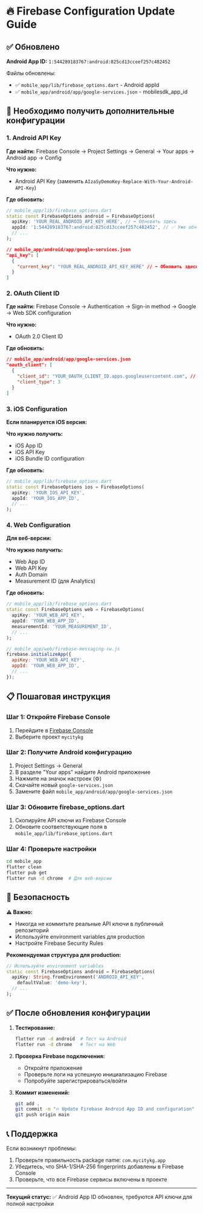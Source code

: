 # 🔥 Firebase Configuration Update Guide

## ✅ Обновлено

**Android App ID:** `1:544289183767:android:825cd13cceef257c482452`

Файлы обновлены:
- ✅ `mobile_app/lib/firebase_options.dart` - Android appId
- ✅ `mobile_app/android/app/google-services.json` - mobilesdk_app_id

## 🔑 Необходимо получить дополнительные конфигурации

### 1. Android API Key
**Где найти:** Firebase Console → Project Settings → General → Your apps → Android app → Config

**Что нужно:**
- Android API Key (заменить `AIzaSyDemoKey-Replace-With-Your-Android-API-Key`)

**Где обновить:**
```dart
// mobile_app/lib/firebase_options.dart
static const FirebaseOptions android = FirebaseOptions(
  apiKey: 'YOUR_REAL_ANDROID_API_KEY_HERE', // ⬅️ Обновить здесь
  appId: '1:544289183767:android:825cd13cceef257c482452', // ✅ Уже обновлено
  // ...
);
```

```json
// mobile_app/android/app/google-services.json
"api_key": [
  {
    "current_key": "YOUR_REAL_ANDROID_API_KEY_HERE" // ⬅️ Обновить здесь
  }
]
```

### 2. OAuth Client ID
**Где найти:** Firebase Console → Authentication → Sign-in method → Google → Web SDK configuration

**Что нужно:**
- OAuth 2.0 Client ID

**Где обновить:**
```json
// mobile_app/android/app/google-services.json
"oauth_client": [
  {
    "client_id": "YOUR_OAUTH_CLIENT_ID.apps.googleusercontent.com", // ⬅️ Обновить
    "client_type": 3
  }
]
```

### 3. iOS Configuration
**Если планируется iOS версия:**

**Что нужно получить:**
- iOS App ID
- iOS API Key
- iOS Bundle ID configuration

**Где обновить:**
```dart
// mobile_app/lib/firebase_options.dart
static const FirebaseOptions ios = FirebaseOptions(
  apiKey: 'YOUR_IOS_API_KEY',
  appId: 'YOUR_IOS_APP_ID',
  // ...
);
```

### 4. Web Configuration
**Для веб-версии:**

**Что нужно получить:**
- Web App ID
- Web API Key
- Auth Domain
- Measurement ID (для Analytics)

**Где обновить:**
```dart
// mobile_app/lib/firebase_options.dart
static const FirebaseOptions web = FirebaseOptions(
  apiKey: 'YOUR_WEB_API_KEY',
  appId: 'YOUR_WEB_APP_ID',
  measurementId: 'YOUR_MEASUREMENT_ID',
  // ...
);
```

```javascript
// mobile_app/web/firebase-messaging-sw.js
firebase.initializeApp({
  apiKey: 'YOUR_WEB_API_KEY',
  appId: 'YOUR_WEB_APP_ID',
  // ...
});
```

## 📋 Пошаговая инструкция

### Шаг 1: Откройте Firebase Console
1. Перейдите в [Firebase Console](https://console.firebase.google.com/)
2. Выберите проект `mycitykg`

### Шаг 2: Получите Android конфигурацию
1. Project Settings → General
2. В разделе "Your apps" найдите Android приложение
3. Нажмите на значок настроек (⚙️)
4. Скачайте новый `google-services.json`
5. Замените файл `mobile_app/android/app/google-services.json`

### Шаг 3: Обновите firebase_options.dart
1. Скопируйте API ключи из Firebase Console
2. Обновите соответствующие поля в `mobile_app/lib/firebase_options.dart`

### Шаг 4: Проверьте настройки
```bash
cd mobile_app
flutter clean
flutter pub get
flutter run -d chrome  # Для веб-версии
```

## 🔐 Безопасность

**⚠️ Важно:**
- Никогда не коммитьте реальные API ключи в публичный репозиторий
- Используйте environment variables для production
- Настройте Firebase Security Rules

**Рекомендуемая структура для production:**
```dart
// Используйте environment variables
static const FirebaseOptions android = FirebaseOptions(
  apiKey: String.fromEnvironment('ANDROID_API_KEY', 
    defaultValue: 'demo-key'),
  // ...
);
```

## ✅ После обновления конфигурации

1. **Тестирование:**
   ```bash
   flutter run -d android  # Тест на Android
   flutter run -d chrome   # Тест на Web
   ```

2. **Проверка Firebase подключения:**
   - Откройте приложение
   - Проверьте логи на успешную инициализацию Firebase
   - Попробуйте зарегистрироваться/войти

3. **Коммит изменений:**
   ```bash
   git add .
   git commit -m "🔥 Update Firebase Android App ID and configuration"
   git push origin main
   ```

## 📞 Поддержка

Если возникнут проблемы:
1. Проверьте правильность package name: `com.mycitykg.app`
2. Убедитесь, что SHA-1/SHA-256 fingerprints добавлены в Firebase Console
3. Проверьте, что все Firebase сервисы включены в проекте

---

**Текущий статус:** ✅ Android App ID обновлен, требуются API ключи для полной настройки
